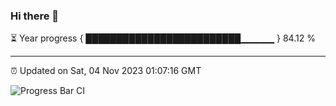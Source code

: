 ### Hi there 👋

⏳ Year progress { █████████████████████████▁▁▁▁▁ } 84.12 %

---

⏰ Updated on Sat, 04 Nov 2023 01:07:16 GMT

![Progress Bar CI](https://github.com/liununu/liununu/workflows/Progress%20Bar%20CI/badge.svg)
